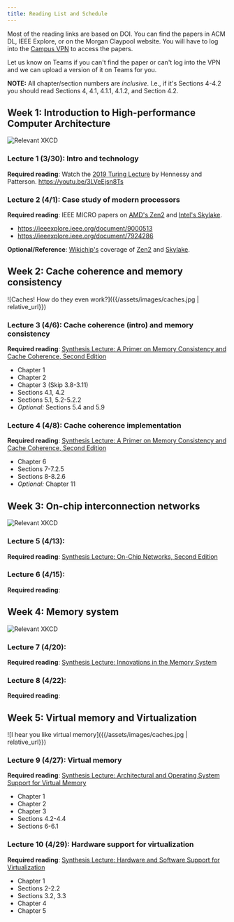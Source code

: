 ```yaml
---
title: Reading List and Schedule
---
```


Most of the reading links are based on DOI.
You can find the papers in ACM DL, IEEE Explore, or on the Morgan Claypool website.
You will have to log into the [Campus VPN](https://www.library.ucdavis.edu/service/connect-from-off-campus/https://www.library.ucdavis.edu/service/connect-from-off-campus/) to access the papers.

Let us know on Teams if you can't find the paper or can't log into the VPN and we can upload a version of it on Teams for you.

**NOTE:** All chapter/section numbers are *inclusive*.
I.e., if it's Sections 4-4.2 you should read Sections 4, 4.1, 4.1.1, 4.1.2, and Section 4.2.

## Week 1: Introduction to High-performance Computer Architecture

![Relevant XKCD](https://imgs.xkcd.com/comics/efficiency.png)

### Lecture 1 (3/30): Intro and technology

**Required reading**: Watch the [2019 Turing Lecture](https://youtu.be/3LVeEjsn8Ts) by Hennessy and Patterson. <https://youtu.be/3LVeEjsn8Ts>

### Lecture 2 (4/1): Case study of modern processors

**Required reading**: IEEE MICRO papers on [AMD's Zen2](https://ieeexplore.ieee.org/document/9000513) and [Intel's Skylake](https://ieeexplore.ieee.org/document/7924286).

* <https://ieeexplore.ieee.org/document/9000513>
* <https://ieeexplore.ieee.org/document/7924286>

**Optional/Reference**: [Wikichip's](https://en.wikichip.org/wiki/WikiChip) coverage of [Zen2](https://en.wikichip.org/wiki/amd/microarchitectures/zen_2) and [Skylake](https://en.wikichip.org/wiki/intel/microarchitectures/skylake_(client)).

## Week 2: Cache coherence and memory consistency

![Caches! How do they even work?]({{/assets/images/caches.jpg | relative_url}})

### Lecture 3 (4/6): Cache coherence (intro) and memory consistency

**Required reading**: [Synthesis Lecture: A Primer on Memory Consistency and Cache Coherence, Second Edition](https://www.morganclaypool.com/doi/abs/10.2200/S00962ED2V01Y201910CAC049)

* Chapter 1
* Chapter 2
* Chapter 3 (Skip 3.8-3.11)
* Sections 4.1, 4.2
* Sections 5.1, 5.2-5.2.2
* *Optional:* Sections 5.4 and 5.9

### Lecture 4 (4/8): Cache coherence implementation

**Required reading**: [Synthesis Lecture: A Primer on Memory Consistency and Cache Coherence, Second Edition](https://www.morganclaypool.com/doi/abs/10.2200/S00962ED2V01Y201910CAC049)

* Chapter 6
* Sections 7-7.2.5
* Sections 8-8.2.6
* *Optional:* Chapter 11

## Week 3: On-chip interconnection networks

![Relevant XKCD](https://imgs.xkcd.com/comics/networking_problems.png)

### Lecture 5 (4/13):

**Required reading**: [Synthesis Lecture: On-Chip Networks, Second Edition](https://www.morganclaypool.com/doi/abs/10.2200/S00772ED1V01Y201704CAC040)

### Lecture 6 (4/15):

**Required reading**:

## Week 4: Memory system

![Relevant XKCD](https://imgs.xkcd.com/comics/kilobyte.png)

### Lecture 7 (4/20):

**Required reading**: [Synthesis Lecture: Innovations in the Memory System](https://www.morganclaypool.com/doi/abs/10.2200/S00933ED1V01Y201906CAC048)

### Lecture 8 (4/22):

**Required reading**:

## Week 5: Virtual memory and Virtualization

![I hear you like virtual memory]({{/assets/images/caches.jpg | relative_url}})

### Lecture 9 (4/27): Virtual memory

**Required reading**: [Synthesis Lecture: Architectural and Operating System Support for Virtual Memory](https://www.morganclaypool.com/doi/abs/10.2200/S00795ED1V01Y201708CAC042)

* Chapter 1
* Chapter 2
* Chapter 3
* Sections 4.2-4.4
* Sections 6-6.1

### Lecture 10 (4/29): Hardware support for virtualization

**Required reading**: [Synthesis Lecture: Hardware and Software Support for Virtualization](https://www.morganclaypool.com/doi/abs/10.2200/S00754ED1V01Y201701CAC038)

* Chapter 1
* Sections 2-2.2
* Sections 3.2, 3.3
* Chapter 4
* Chapter 5
